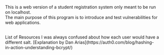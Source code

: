 This is a web version of a student registration system only meant to be run on localhost.<br>
The main purpose of this program is to introduce and test vulnerabilities for web applications.

<br>
List of Resources
I was always confused about how each user would have a different salt. 
[Explanation by Dan Arias](https://auth0.com/blog/hashing-in-action-understanding-bcrypt/)